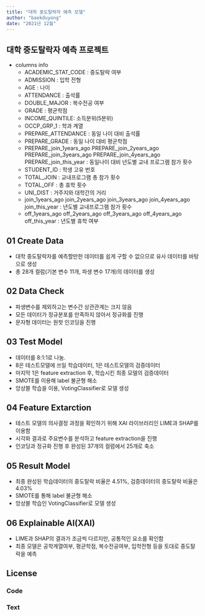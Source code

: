 ```yaml
---
title: "대학 중도탈락자 예측 모델"
author: "baekduyong"
date: "2021년 12월"
---
```


## 대학 중도탈락자 예측 프로젝트
* columns info
  * ACADEMIC_STAT_CODE : 중도탈락 여부
  * ADMISSION : 입학 전형
  * AGE : 나이
  * ATTENDANCE : 출석률
  * DOUBLE_MAJOR : 복수전공 여부
  * GRADE : 평균학점
  * INCOME_QUINTILE: 소득분위(5분위)
  * OCCP_GRP_1 : 학과 계열
  * PREPARE_ATTENDANCE : 동일 나이 대비 출석률
  * PREPARE_GRADE : 동일 나이 대비 평균학점
  * PREPARE_join_1years_ago PREPARE_join_2years_ago PREPARE_join_3years_ago PREPARE_join_4years_ago PREPARE_join_this_year : 동일나이 대비 년도별 교내 프로그램 참가 횟수
  * STUDENT_ID : 학생 고유 번호
  * TOTAL_JOIN : 교내프로그램 총 참가 횟수
  * TOTAL_OFF : 총 휴학 횟수
  * UNI_DIST : 거주지와 대학간의 거리
  * join_1years_ago join_2years_ago join_3years_ago join_4years_ago join_this_year : 년도별 교내프로그램 참가 횟수
  * off_1years_ago off_2years_ago off_3years_ago off_4years_ago off_this_year : 년도별 휴학 여부


## 01 Create Data
* 대학 중도탈락자를 예측할만한 데이터를 쉽게 구할 수 없으므로 유사 데이터를 바탕으로 생성
* 총 28개 컬럼(기본 변수 11개,  파생 변수 17개)의 데이터를 생성

## 02 Data Check
* 파생변수를 제외하고는 변수간 상관관계는 크지 않음
* 모든 데이터가 정규분포를 만족하지 않아서 정규화를 진행
* 문자형 데이터는 원핫 인코딩을 진행

## 03 Test Model
* 데이터를 8:1:1로 나눔. 
* 8은 테스트모델에 쓰일 학습데이터, 1은 테스트모델의 검증데이터
* 마지막 1은 feature extraction 후, 학습시킨 최종 모델의 검증데이터
* SMOTE를 이용해 label 불균형 해소 
* 앙상블 학습을 이용, VotingClassifier로 모델 생성

## 04 Feature Extarction
* 테스트 모델의 의사결정 과정을 확인하기 위해  XAI 라이브러리인 LIME과 SHAP를 이용함
* 시각화 결과로 주요변수를 분석하고 feature extraction을 진행
* 인코딩과 정규화 진행 후 완성된 37개의 컬럼에서 25개로 축소

## 05 Result Model
* 최종 완성된 학습데이터의 중도탈락 비율은 4.51%, 검증데이터의 중도탈락 비율은 4.03%
* SMOTE를 통해 label 불균형 해소
* 앙상블 학습인 VotingClassifier로 모델 생성

## 06 Explainable AI(XAI)
* LIME과 SHAP의 결과가 조금씩 다르지만, 공통적인 요소를 확인함
* 최종 모델은 공학계열여부, 평균학점, 복수전공여부, 입학전형 등을 토대로 중도탈락을 예측

## License

### Code

### Text
